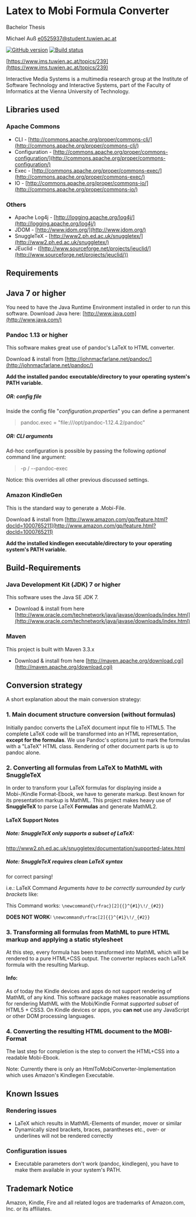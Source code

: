 Latex to Mobi Formula Converter
=============================

Bachelor Thesis

Michael Auß
e0525937@student.tuwien.ac.at

[![GitHub version](https://badge.fury.io/gh/sevyls%2Flatex-formulas-mobi-converter.svg)](http://badge.fury.io/gh/sevyls%2Flatex-formulas-mobi-converter) [![Build status](https://travis-ci.org/Sevyls/latex-formulas-mobi-converter.svg?branch=master "Build status")](https://travis-ci.org/Sevyls/latex-formulas-mobi-converter)

[https://www.ims.tuwien.ac.at/topics/239](https://www.ims.tuwien.ac.at/topics/239)

Interactive Media Systems is a multimedia research group at the
Institute of Software Technology and Interactive Systems, part of the
Faculty of Informatics at the Vienna University of Technology.

## Libraries used

### Apache Commons
* CLI - [http://commons.apache.org/proper/commons-cli/](http://commons.apache.org/proper/commons-cli/)
* Configuration - [http://commons.apache.org/proper/commons-configuration/](http://commons.apache.org/proper/commons-configuration/)
* Exec - [http://commons.apache.org/proper/commons-exec/](http://commons.apache.org/proper/commons-exec/)
* IO - [http://commons.apache.org/proper/commons-io/](http://commons.apache.org/proper/commons-io/)

### Others
* Apache Log4j - [http://logging.apache.org/log4j/](http://logging.apache.org/log4j/)
* JDOM - [http://www.jdom.org/](http://www.jdom.org/)
* SnuggleTeX - [http://www2.ph.ed.ac.uk/snuggletex/](http://www2.ph.ed.ac.uk/snuggletex/)
* JEuclid - ([http://www.sourceforge.net/projects/jeuclid/](http://www.sourceforge.net/projects/jeuclid/))

## Requirements

## Java 7 or higher

You need to have the Java Runtime Environment installed in order to run this software.
Download Java here: [http://www.java.com](http://www.java.com/)

### Pandoc 1.13 or higher
This software makes great use of pandoc's LaTeX to HTML converter. 

Download & install from [http://johnmacfarlane.net/pandoc/](http://johnmacfarlane.net/pandoc/)

**Add the installed pandoc executable/directory to your operating system's PATH variable.**

##### OR: config file

Inside the config file "*configuration.properties*" you can define a permanent  
> pandoc.exec = "file:///opt/pandoc-1.12.4.2/pandoc"

##### OR: CLI arguments

Ad-hoc configuration is possible by passing the following *optional* command line argument:

> -p / --pandoc-exec <pandoc-filepath>

Notice: this overrides all other previous discussed settings.

### Amazon KindleGen

This is the standard way to generate a .Mobi-File.

Download & install from [http://www.amazon.com/gp/feature.html?docId=1000765211](http://www.amazon.com/gp/feature.html?docId=1000765211)

**Add the installed kindlegen executable/directory to your operating system's PATH variable.**


## Build-Requirements

### Java Development Kit (JDK) 7 or higher

This software uses the Java SE JDK 7.

* Download & install from here [http://www.oracle.com/technetwork/java/javase/downloads/index.html](http://www.oracle.com/technetwork/java/javase/downloads/index.html)

### Maven

This project is built with Maven 3.3.x

* Download & install from here [http://maven.apache.org/download.cgi](http://maven.apache.org/download.cgi)



## Conversion strategy

A short explanation about the main conversion strategy:

### 1. Main document structure conversion (without formulas)

Initially pandoc converts the LaTeX document input file to HTML5.
The complete LaTeX code will be transformed into an HTML representation, **except for the formulas**.
We use Pandoc's options just to mark the formulas with a "LaTeX" HTML class.
Rendering of other document parts is up to pandoc alone.

### 2. Converting all formulas from LaTeX to MathML with SnuggleTeX

In order to transform your LaTeX formulas for displaying inside a Mobi-/Kindle Format-Ebook,
we have to generate markup. Best known for its presentation markup is MathML.
This project makes heavy use of **SnuggleTeX** to parse LaTeX **Formulas** and generate MathML2.

#### LaTeX Support Notes

##### Note: SnuggleTeX only supports a subset of LaTeX:
http://www2.ph.ed.ac.uk/snuggletex/documentation/supported-latex.html

##### Note: SnuggleTeX requires clean LaTeX syntax

for correct parsing!

i.e.: LaTeX Command Arguments *have to be correctly surrounded by curly brackets* like:

This Command works: `\newcommand{\rfrac}[2]{{}^{#1}\!/_{#2}}`

**DOES NOT WORK:** `\newcommand\rfrac[2]{{}^{#1}\!/_{#2}}`

### 3. Transforming all formulas from MathML to pure HTML markup and applying a static stylesheet

At this step, every formula has been transformed into MathML which will be rendered to a pure HTML+CSS output.
The converter replaces each LaTeX formula with the resulting Markup.

#### Info:
As of today the Kindle devices and apps do not support rendering of MathML of any kind.
This software package makes reasonable assumptions for rendering MathML with the Mobi/Kindle Format *supported
subset* of HTML5 + CSS3.
On Kindle devices or apps, you **can not** use any JavaScript or other DOM processing languages.


### 4. Converting the resulting HTML document to the MOBI-Format

The last step for completion is the step to convert the HTML+CSS into a readable Mobi-Ebook.

Note: Currently there is only an HtmlToMobiConverter-Implementation which uses Amazon's Kindlegen Executable.


## Known Issues

### Rendering issues

* LaTeX which results in MathML-Elements of munder, mover or similar
* Dynamically sized brackets, braces, parantheses etc., over- or underlines will not be rendered correctly

### Configuration issues

* Executable parameters don't work (pandoc, kindlegen), you have to make them available in your system's PATH.

## Trademark Notice
Amazon, Kindle, Fire and all related logos are trademarks of Amazon.com, Inc. or its affiliates.


